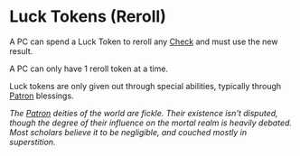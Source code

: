 # Luck Tokens (Reroll)

A PC can spend a Luck Token to reroll any [Check](../Check.md) and must use the new result.

A PC can only have 1 reroll token at a time.

Luck tokens are only given out through special abilities, typically through [Patron](../../Magic/Spells/Patrons/Patron.md) blessings.

*The [Patron](../../Magic/Spells/Patrons/Patron.md) deities of the world are fickle. Their existence isn't disputed, though the degree of their influence on the mortal realm is heavily debated. Most scholars believe it to be negligible, and couched mostly in superstition.*